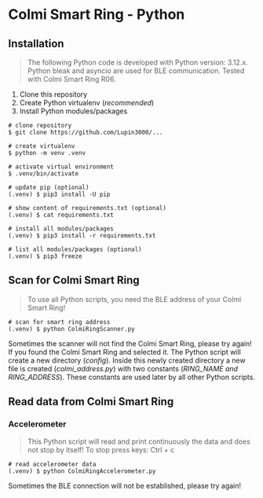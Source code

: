 # Colmi Smart Ring - Python

## Installation

> The following Python code is developed with Python version: 3.12.x. Python bleak and asyncio are used for BLE communication. Tested with Colmi Smart Ring R06.

1. Clone this repository
2. Create Python virtualenv (_recommended_)
3. Install Python modules/packages

```shell
# clone repository
$ git clone https://github.com/Lupin3000/...

# create virtualenv
$ python -m venv .venv

# activate virtual environment
$ .venv/bin/activate

# update pip (optional)
(.venv) $ pip3 install -U pip

# show content of requirements.txt (optional)
(.venv) $ cat requirements.txt

# install all modules/packages
(.venv) $ pip3 install -r requirements.txt

# list all modules/packages (optional)
(.venv) $ pip3 freeze
```

## Scan for Colmi Smart Ring

> To use all Python scripts, you need the BLE address of your Colmi Smart Ring!

```shell
# scan for smart ring address
(.venv) $ python ColmiRingScanner.py
```

Sometimes the scanner will not find the Colmi Smart Ring, please try again! If you found the Colmi Smart Ring and selected it. The Python script will create a new directory (_config_). Inside this newly created directory a new file is created (_colmi_address.py_) with two constants (_RING_NAME and RING_ADDRESS_). These constants are used later by all other Python scripts.

## Read data from Colmi Smart Ring

### Accelerometer

> This Python script will read and print continuously the data and does not stop by itself! To stop press keys: Ctrl + c

```shell
# read accelerometer data 
(.venv) $ python ColmiRingAccelerometer.py
```

Sometimes the BLE connection will not be established, please try again!
